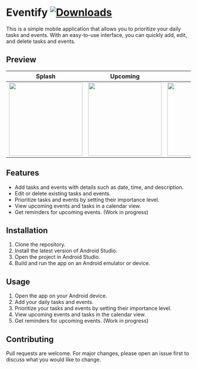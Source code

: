 # Eventify    [![Downloads](https://img.shields.io/github/downloads/veerviren/Event-Managment-App/total.svg)](https://github.com/veerviren/Event-Managment-App/releases)
This is a simple mobile application that allows you to prioritize your daily tasks and events. With an easy-to-use interface, you can quickly add, edit, and delete tasks and events.

## Preview

| Splash | Upcoming | Create | View |
| ------ | -------- | ------ | ---- |
| <img src="https://user-images.githubusercontent.com/77713965/234186356-c5bfe4e7-f18b-4e20-81f2-d15903159182.png" width="200"/> | <img src="https://user-images.githubusercontent.com/77713965/234186475-b60cc389-a7ca-4829-a7b4-60c5df470e67.png" width="200"/> | <img src="https://user-images.githubusercontent.com/77713965/234186870-30898d5f-5b22-4380-bddf-16fadeda8262.png" width="200"/> | <img src="https://user-images.githubusercontent.com/77713965/234186929-6c7a4f32-698b-4e43-8c59-a593ce6523c9.png" width="200"/> |

## Features

- Add tasks and events with details such as date, time, and description.
- Edit or delete existing tasks and events.
- Prioritize tasks and events by setting their importance level.
- View upcoming events and tasks in a calendar view.
- Get reminders for upcoming events. (Work in progress)

## Installation

1. Clone the repository.
2. Install the latest version of Android Studio.
3. Open the project in Android Studio.
4. Build and run the app on an Android emulator or device.

## Usage

1. Open the app on your Android device.
2. Add your daily tasks and events.
3. Prioritize your tasks and events by setting their importance level.
4. View upcoming events and tasks in the calendar view.
5. Get reminders for upcoming events. (Work in progress)

## Contributing

Pull requests are welcome. For major changes, please open an issue first to discuss what you would like to change.
